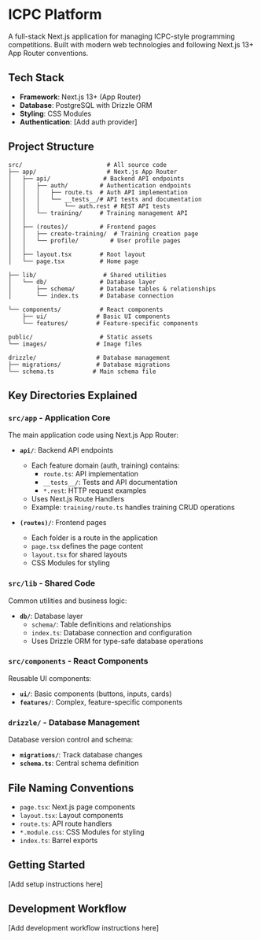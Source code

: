 # ICPC Platform

A full-stack Next.js application for managing ICPC-style programming competitions. Built with modern web technologies and following Next.js 13+ App Router conventions.

## Tech Stack

- **Framework**: Next.js 13+ (App Router)
- **Database**: PostgreSQL with Drizzle ORM
- **Styling**: CSS Modules
- **Authentication**: [Add auth provider]

## Project Structure

```
src/                        # All source code
├── app/                    # Next.js App Router
│   ├── api/               # Backend API endpoints
│   │   ├── auth/         # Authentication endpoints
│   │   │   ├── route.ts  # Auth API implementation
│   │   │   └── __tests__/# API tests and documentation
│   │   │       └── auth.rest # REST API tests
│   │   └── training/     # Training management API
│   │
│   ├── (routes)/         # Frontend pages
│   │   ├── create-training/  # Training creation page
│   │   └── profile/         # User profile pages
│   │
│   ├── layout.tsx        # Root layout
│   └── page.tsx          # Home page

├── lib/                   # Shared utilities
│   └── db/               # Database layer
│       ├── schema/       # Database tables & relationships
│       └── index.ts      # Database connection

└── components/           # React components
    ├── ui/              # Basic UI components
    └── features/        # Feature-specific components

public/                   # Static assets
└── images/              # Image files

drizzle/                 # Database management
├── migrations/          # Database migrations
└── schema.ts           # Main schema file
```

## Key Directories Explained

### `src/app` - Application Core

The main application code using Next.js App Router:

- **`api/`**: Backend API endpoints

  - Each feature domain (auth, training) contains:
    - `route.ts`: API implementation
    - `__tests__/`: Tests and API documentation
    - `*.rest`: HTTP request examples
  - Uses Next.js Route Handlers
  - Example: `training/route.ts` handles training CRUD operations

- **`(routes)/`**: Frontend pages
  - Each folder is a route in the application
  - `page.tsx` defines the page content
  - `layout.tsx` for shared layouts
  - CSS Modules for styling

### `src/lib` - Shared Code

Common utilities and business logic:

- **`db/`**: Database layer
  - `schema/`: Table definitions and relationships
  - `index.ts`: Database connection and configuration
  - Uses Drizzle ORM for type-safe database operations

### `src/components` - React Components

Reusable UI components:

- **`ui/`**: Basic components (buttons, inputs, cards)
- **`features/`**: Complex, feature-specific components

### `drizzle/` - Database Management

Database version control and schema:

- **`migrations/`**: Track database changes
- **`schema.ts`**: Central schema definition

## File Naming Conventions

- `page.tsx`: Next.js page components
- `layout.tsx`: Layout components
- `route.ts`: API route handlers
- `*.module.css`: CSS Modules for styling
- `index.ts`: Barrel exports

## Getting Started

[Add setup instructions here]

## Development Workflow

[Add development workflow instructions here] 
